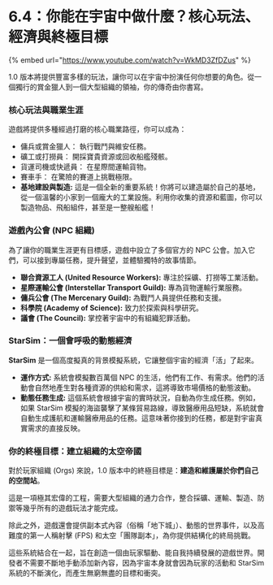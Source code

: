 # 6.4：你能在宇宙中做什麼？核心玩法、經濟與終極目標

{% embed url="https://www.youtube.com/watch?v=WkMD3ZfDZus" %}

1.0 版本將提供豐富多樣的玩法，讓你可以在宇宙中扮演任何你想要的角色。從一個獨行的賞金獵人到一個大型組織的領袖，你的傳奇由你書寫。

### 核心玩法與職業生涯

遊戲將提供多種經過打磨的核心職業路徑，你可以成為：

- 傭兵或賞金獵人： 執行戰鬥與維安任務。
- 礦工或打撈員： 開採寶貴資源或回收船艦殘骸。
- 貨運司機或快遞員： 在星際間運輸貨物。
- 賽車手： 在驚險的賽道上挑戰極限。
- **基地建設與製造:** 這是一個全新的重要系統！你將可以建造屬於自己的基地，從一個溫馨的小家到一個龐大的工業設施。利用你收集的資源和藍圖，你可以製造物品、飛船組件，甚至是一整艘船艦！

### 遊戲內公會 (NPC 組織)

為了讓你的職業生涯更有目標感，遊戲中設立了多個官方的 NPC 公會。加入它們，可以接到專屬任務，提升聲望，並體驗獨特的故事情節。

- **聯合資源工人 (United Resource Workers):** 專注於採礦、打撈等工業活動。
- **星際運輸公會 (Interstellar Transport Guild):** 專為貨物運輸行業服務。
- **傭兵公會 (The Mercenary Guild):** 為戰鬥人員提供任務和支援。
- **科學院 (Academy of Science):** 致力於探索與科學研究。
- **議會 (The Council):** 掌控著宇宙中的有組織犯罪活動。

### StarSim：一個會呼吸的動態經濟

**StarSim** 是一個高度擬真的背景模擬系統，它讓整個宇宙的經濟「活」了起來。

- **運作方式:** 系統會模擬數百萬個 NPC 的生活，他們有工作、有需求。他們的活動會自然地產生對各種資源的供給和需求，這將導致市場價格的動態波動。
- **動態任務生成:** 這個系統會根據宇宙的實時狀況，自動為你生成任務。例如，如果 StarSim 模擬的海盜襲擊了某條貿易路線，導致醫療用品短缺，系統就會自動生成護航和運輸醫療用品的任務。這意味著你接到的任務，都是對宇宙真實需求的直接反映。

### 你的終極目標：建立組織的太空帝國

對於玩家組織 (Orgs) 來說，1.0 版本中的終極目標是：**建造和維護屬於你們自己的空間站**。

這是一項極其宏偉的工程，需要大型組織的通力合作，整合採礦、運輸、製造、防禦等幾乎所有的遊戲玩法才能完成。

除此之外，遊戲還會提供副本式內容（俗稱「地下城」）、動態的世界事件，以及高難度的第一人稱射擊 (FPS) 和太空「團隊副本」，為你提供結構化的終局挑戰。

這些系統結合在一起，旨在創造一個由玩家驅動、能自我持續發展的遊戲世界。開發者不需要不斷地手動添加新內容，因為宇宙本身就會因為玩家的活動和 StarSim 系統的不斷演化，而產生無窮無盡的目標和衝突。
